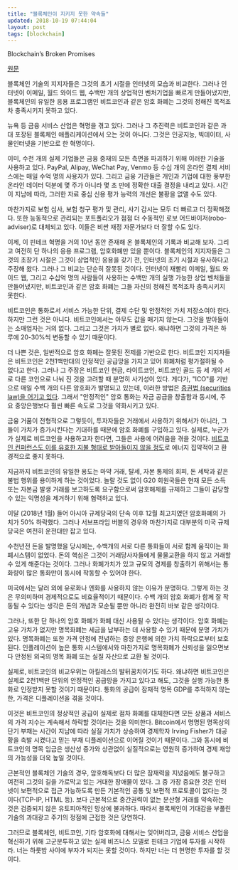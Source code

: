 ```yaml
---
title: "블록체인이 지키지 못한 약속들"
updated: 2018-10-19 07:44:04
layout: post
tags: [blockchain]
---
```


Blockchain’s Broken Promises

[원문](https://www.project-syndicate.org/commentary/why-bitcoin-is-a-bubble-by-nouriel-roubini-2018-01)

블록체인 기술의 지지자들은 그것의 초기 시절을 인터넷의 모습과 비교한다. 그러나 인터넷이 이메일, 월드 와이드 웹, 수백만 개의 상업적인 벤처기업을 빠르게 만들어냈지만, 블록체인의 유일한 응용 프로그램인 비트코인과 같은 암호 화폐는 그것의 정해진 목적조차 충족시키지 못하고 있다.

뉴욕 등 금융 서비스 산업은 혁명을 겪고 있다. 그러나 그 추진력은 비트코인과 같은 과대 포장된 블록체인 애플리케이션에서 오는 것이 아니다. 그것은 인공지능, 빅데이터, 사물인터넷을 기반으로 한 혁명이다.

이미, 수천 개의 실제 기업들은 금융 중재의 모든 측면을 파괴하기 위해 이러한 기술을 사용하고 있다. PayPal, Alipay, WeChat Pay, Venmo 등 수십 개의 온라인 결제 서비스에는 매일 수억 명의 사용자가 있다. 그리고 금융 기관들은 개인과 기업에 대한 풍부한 온라인 데이터 덕분에 몇 주가 아니라 몇 초 만에 정확한 대출 결정을 내리고 있다. 시간이 지남에 따라, 그러한 자료 중심 신용 평가 능력의 개선은 불황을 없앨 수도 있다.

마찬가지로 보험 심사, 보험 청구 평가 및 관리, 사기 감시는 모두 더 빠르고 더 정확해졌다. 또한 능동적으로 관리되는 포트폴리오가 점점 더 수동적인 로보 어드바이저(robo-adviser)로 대체되고 있다. 이들은 비싼 재정 자문가보다 더 잘할 수도 있다.

이제, 이 핀테크 혁명을 거의 10년 동안 존재해 온 블록체인의 기록과 비교해 보자. 그리고 여전히 단 하나의 응용 프로그램, 암호화폐만 있을 뿐이다. 블록체인의 지지자들은 그것의 초창기 시절은 그것이 상업적인 응용을 갖기 전, 인터넷의 초기 시절과 유사하다고 주장해 왔다. 그러나 그 비교는 단순히 잘못된 것이다. 인터넷이 재빨리 이메일, 월드 와이드 웹, 그리고 수십억 명의 사람들이 사용하는 수백만 개의 실행 가능한 상업 벤처들을 만들어냈지만, 비트코인과 같은 암호 화폐는 그들 자신의 정해진 목적조차 충족시키지 못한다.

비트코인은 통화로서 서비스 가능한 단위, 결제 수단 및 안정적인 가치 저장소여야 한다. 하지만 그런 것은 아니다. 비트코인에서는 아무도 값을 매기지 않는다. 그것을 받아들이는 소매업자는 거의 없다. 그리고 그것은 가치가 별로 없다. 왜냐하면 그것의 가격은 하루에 20-30%씩 변동할 수 있기 때문이다.

더 나쁜 것은, 일반적으로 암호 화폐는 잘못된 전제를 기반으로 한다. 비트코인 지지자들은 비트코인은 2천1백만대의 안정적인 공급망을 가지고 있어 화폐처럼 평가절하될 수 없다고 한다. 그러나 그 주장은 비트코인 현금, 라이트코인, 비트코인 골드 등 세 개의 서로 다른 코인으로 나눠 진 것을 고려할 때 분명히 사기성이 있다. 게다가, "ICO"를 기반으로 매일 수백 개의 다른 암호화가 발명되고 있는데, 이러한 방법은 [증권법 (securities law)을 어기고 있다](https://ftalphaville.ft.com/2018/01/23/2197970/ico-regulator-anger-translator/). 그래서 "안정적인" 암호 통화는 자금 공급을 창출함과 동시에, 주요 중앙은행보다 훨씬 빠른 속도로 그것을 약화시키고 있다.

금융 거품이 전형적으로 그렇듯이, 투자자들은 거래에서 사용하기 위해서가 아니라, 그들이 가치가 증가시킨다는 기대하를 때문에 암호 화폐를 구입하고 있다. 실제로, 누군가가 실제로 비트코인을 사용하고자 한다면, 그들은 사용에 어려움을 겪을 것이다. [비트코인 컨퍼런스도 이를 유효한 지불 형태로 받아들이지 않을 정도](https://slate.com/technology/2018/01/the-most-important-blockchain-conference-of-the-year-wont-take-bitcoin-for-last-minute-sales.html)로 에너지 집약적이고 환경적으로 좋지 못하다.

지금까지 비트코인의 유일한 용도는 마약 거래, 탈세, 자본 통제의 회피, 돈 세탁과 같은 불법 행위를 용이하게 하는 것이었다. 놀랄 것도 없이 G20 회원국들은 현재 모든 소득 또는 자본금 발생 거래를 보고하도록 요구함으로써 암호해제를 규제하고 그들이 감당할 수 있는 익명성을 제거하기 위해 협력하고 있다.

이달 (2018년 1월) 들어 아시아 규제당국의 단속 이후 12월 최고치였던 암호화폐의 가치가 50% 하락했다. 그러나 서브프라임 버블의 경우와 마찬가지로 대부분의 미국 규제당국은 여전히 운전대만 잡고 있다.

수천년전 돈을 발명했을 당시에는, 수백개의 서로 다른 통화들이 서로 함께 움직이는 화폐시스템이 없었다. 돈의 핵심은 그것이 거래당사자들에게 물물교환을 하지 않고 거래할 수 있게 해준다는 것이다. 그러나 화폐가치가 있고 규모의 경제를 창출하기 위해서는 통화량이 많은 통화만이 동시에 작동할 수 있어야 한다.

미국에서는 달러 외에 유로화나 엔화를 사용하지 않는 이유가 분명하다. 그렇게 하는 것은 무의미하며 경제적으로도 비효율적이기 때문이다. 수백 개의 암호 화폐가 함께 잘 작동될 수 있다는 생각은 돈의 개념과 모순될 뿐만 아니라 완전히 바보 같은 생각이다.

그러나, 또한 단 하나의 암호 화폐가 화폐 대신 사용될 수 있다는 생각이다. 암호 화폐는 고유 가치가 없지만 명목화폐는 세금을 납부하는 데 사용할 수 있기 때문에 분명 가치가 있다. 명목화폐는 또한 가격 안정에 전념하는 중앙 은행에 의한 가치 하락으로부터 보호된다. 인플레이션이 높은 통화 시스템에서와 마찬가지로 명목화폐가 신뢰성을 잃으면보다 안정된 외국의 명목 화폐 또는 실질 자산으로 교환 될 것이다.

실제로, 비트코인의 비교우위는 아킬레스의 발뒤꿈치이기도 하다. 왜냐하면 비트코인은 실제로 2천1백만 단위의 안정적인 공급망을 가지고 있다고 해도, 그것을 실행 가능한 통화로 인정받지 못할 것이기 때문이다. 통화의 공급이 잠재적 명목 GDP를 추적하지 않는 한, 가격은 디플레이션을 겪을 것이다.

이것은 비트코인의 정상적인 공급이 실제로 점차 화폐를 대체한다면 모든 상품과 서비스의 가격 지수는 계속해서 하락할 것이라는 것을 의미한다. Bitcoin에서 명명된 명목상의 단기 부채는 시간이 지남에 따라 실질 가치가 상승하여 경제학자 Irving Fisher가 대공황을 촉발 시켰다고 믿는 부채 디플레이션으로 이어질 것이기 때문이다. 그와 동시에 비트코인의 명목 임금은 생산성 증가와 상관없이 실질적으로는 영원히 증가하여 경제 재앙의 가능성을 더욱 높일 것이다.

근본적인 블록체인 기술의 경우, 암호해독보다 더 많은 잠재력을 지녔음에도 불구하고 여전히 그것의 길을 가로막고 있는 거대한 장애물이 있다. 그 중 가장 중요한 것은 인터넷이 보편적으로 접근 가능하도록 만든 기본적인 공통 및 보편적 프로토콜이 없다는 것이다(TCP-IP, HTML 등). 보다 근본적으로 중간권력이 없는 분산형 거래를 약속하는 것은 검증되지 않은 유토피아적인 망상에 불과하다. 따라서 블록체인이 기대감을 부풀린 기술의 과대광고 주기의 정점에 근접한 것은 당연하다.

그러므로 블록체인, 비트코인, 기타 암호화에 대해서는 잊어버리고, 금융 서비스 산업을 혁신하기 위해 고군분투하고 있는 실제 비즈니스 모델로 핀테크 기업에 투자를 시작하라. 너는 하룻밤 사이에 부자가 되지는 못할 것이다. 하지만 너는 더 현명한 투자를 할 것이다.

